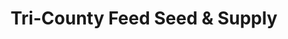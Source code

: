 ---
title: "Tri-County Feed Seed & Supply"
url: /elgin/tri-county-feed-seed-and-supply/
shop: general
---